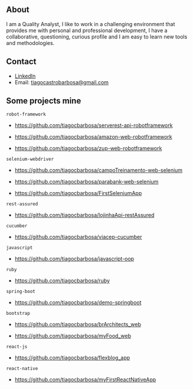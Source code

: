 ## About

I am a Quality Analyst, I like to work in a challenging environment that provides me with personal and professional development, I have a collaborative, questioning, curious profile and I am easy to learn new tools and methodologies.

## Contact

- [LinkedIn](https://www.linkedin.com/in/tiagocastrobarbosa/)
- Email: tiagocastrobarbosa@gmail.com

## Some projects mine

`robot-framework`

- https://github.com/tiagocbarbosa/serverest-api-robotframework

- https://github.com/tiagocbarbosa/amazon-web-robotframework

- https://github.com/tiagocbarbosa/zup-web-robotframework
   
`selenium-webdriver`

- https://github.com/tiagocbarbosa/campoTreinamento-web-selenium

- https://github.com/tiagocbarbosa/parabank-web-selenium

- https://github.com/tiagocbarbosa/FirstSeleniumApp

`rest-assured`

- https://github.com/tiagocbarbosa/lojinhaApi-restAssured

`cucumber`

- https://github.com/tiagocbarbosa/viacep-cucumber

`javascript`

- https://github.com/tiagocbarbosa/javascript-oop

`ruby`

- https://github.com/tiagocbarbosa/ruby

`spring-boot`

- https://github.com/tiagocbarbosa/demo-springboot

`bootstrap`

- https://github.com/tiagocbarbosa/brArchitects_web

- https://github.com/tiagocbarbosa/myFood_web
  
`react-js`

- https://github.com/tiagocbarbosa/flexblog_app

`react-native`

- https://github.com/tiagocbarbosa/myFirstReactNativeApp
